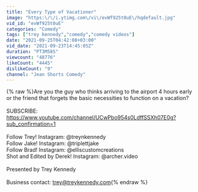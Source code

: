 ```yaml
---
title: "Every Type of Vacationer"
image: "https:\/\/i.ytimg.com\/vi\/evWf925t0uE\/hqdefault.jpg"
vid_id: "evWf925t0uE"
categories: "Comedy"
tags: ["trey kennedy","comedy","comedy videos"]
date: "2021-09-25T04:42:08+03:00"
vid_date: "2021-09-23T14:45:05Z"
duration: "PT3M58S"
viewcount: "48776"
likeCount: "4445"
dislikeCount: "9"
channel: "Jean Shorts Comedy"
---
```

{% raw %}Are you the guy who thinks arriving to the airport 4 hours early or the friend that forgets the basic necessities to function on a vacation?<br /><br />SUBSCRIBE: <a rel="nofollow" target="blank" href="https://www.youtube.com/channel/UCwPbo954s0LdffSSXh07E0g?sub_confirmation=1">https://www.youtube.com/channel/UCwPbo954s0LdffSSXh07E0g?sub_confirmation=1</a><br /><br />Follow Trey! Instagram: @treynkennedy<br />Follow Jake! Instagram: @triplettjake<br />Follow Brad! Instagram: @elliscustomcreations<br />Shot and Edited by Derek! Instagram: @archer.video<br /><br />Presented by Trey Kennedy<br /><br />Business contact: trey@treykennedy.com{% endraw %}
